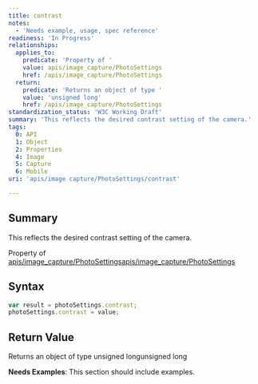 ```yaml
---
title: contrast
notes:
  - 'Needs example, usage, spec reference'
readiness: 'In Progress'
relationships:
  applies_to:
    predicate: 'Property of '
    value: apis/image_capture/PhotoSettings
    href: /apis/image_capture/PhotoSettings
  return:
    predicate: 'Returns an object of type '
    value: 'unsigned long'
    href: /apis/image_capture/PhotoSettings
standardization_status: 'W3C Working Draft'
summary: 'This reflects the desired contrast setting of the camera.'
tags:
  0: API
  1: Object
  2: Properties
  4: Image
  5: Capture
  6: Mobile
uri: 'apis/image capture/PhotoSettings/contrast'

---
```

## Summary

This reflects the desired contrast setting of the camera.

Property of [apis/image\_capture/PhotoSettings](/apis/image_capture/PhotoSettings)[apis/image\_capture/PhotoSettings](/apis/image_capture/PhotoSettings)

## Syntax

``` js
var result = photoSettings.contrast;
photoSettings.contrast = value;
```

## Return Value

Returns an object of type unsigned longunsigned long

**Needs Examples**: This section should include examples.

